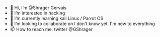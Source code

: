 - 👋 Hi, I’m @Shrager Gervais
- 👀 I’m interested in hacking
- 🌱 I’m currently learning kali Linux / Parrot OS
- 💞️ I’m looking to collaborate on I don't know yet. I'm new to everything
- 📫 How to reach me. twitter @GShrager

<!---
ReplicantGroot/ReplicantGroot is a ✨ special ✨ repository because its `README.md` (this file) appears on your GitHub profile.
You can click the Preview link to take a look at your changes.
--->
